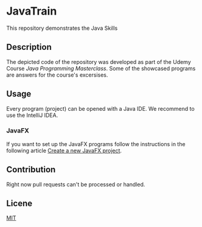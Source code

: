 # JavaTrain
This repository demonstrates the Java Skills

## Description 
The depicted code of the repository was developed as part of the Udemy Course _Java Programming Masterclass_. 
Some of the showcased programs are answers for the course's excersises. 

## Usage 
Every program (project) can be opened with a Java IDE. We recommend to use the IntelliJ IDEA.

### JavaFX
If you want to set up the JavaFX programs follow the instructions in the following article [Create a new JavaFX project](https://www.jetbrains.com/help/idea/javafx.html#check-plugin). 

## Contribution
Right now pull requests can't be processed or handled. 

## Licene
[MIT](https://choosealicense.com/licenses/mit/)
